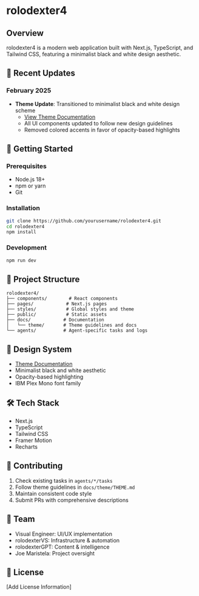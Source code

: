 # rolodexter4

## Overview

rolodexter4 is a modern web application built with Next.js, TypeScript, and Tailwind CSS, featuring a minimalist black and white design aesthetic.

## 🎯 Recent Updates

### February 2025

- **Theme Update**: Transitioned to minimalist black and white design scheme
  - [View Theme Documentation](docs/theme/THEME.md)
  - All UI components updated to follow new design guidelines
  - Removed colored accents in favor of opacity-based highlights

## 🚀 Getting Started

### Prerequisites

- Node.js 18+
- npm or yarn
- Git

### Installation

```bash
git clone https://github.com/yourusername/rolodexter4.git
cd rolodexter4
npm install
```

### Development

```bash
npm run dev
```

## 📁 Project Structure

```
rolodexter4/
├── components/        # React components
├── pages/            # Next.js pages
├── styles/           # Global styles and theme
├── public/           # Static assets
├── docs/            # Documentation
│   └── theme/       # Theme guidelines and docs
└── agents/          # Agent-specific tasks and logs
```

## 🎨 Design System

- [Theme Documentation](docs/theme/THEME.md)
- Minimalist black and white aesthetic
- Opacity-based highlighting
- IBM Plex Mono font family

## 🛠️ Tech Stack

- Next.js
- TypeScript
- Tailwind CSS
- Framer Motion
- Recharts

## 📝 Contributing

1. Check existing tasks in `agents/*/tasks`
2. Follow theme guidelines in `docs/theme/THEME.md`
3. Maintain consistent code style
4. Submit PRs with comprehensive descriptions

## 👥 Team

- Visual Engineer: UI/UX implementation
- rolodexterVS: Infrastructure & automation
- rolodexterGPT: Content & intelligence
- Joe Maristela: Project oversight

## 📄 License

[Add License Information]
